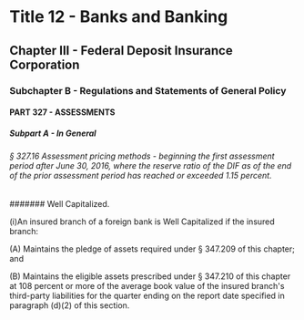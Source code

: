 
# Title 12 - Banks and Banking
## Chapter III - Federal Deposit Insurance Corporation
### Subchapter B - Regulations and Statements of General Policy
#### PART 327 - ASSESSMENTS
##### Subpart A - In General
###### § 327.16 Assessment pricing methods - beginning the first assessment period after June 30, 2016, where the reserve ratio of the DIF as of the end of the prior assessment period has reached or exceeded 1.15 percent.
####### Well Capitalized.

(i)An insured branch of a foreign bank is Well Capitalized if the insured branch:

(A) Maintains the pledge of assets required under § 347.209 of this chapter; and

(B) Maintains the eligible assets prescribed under § 347.210 of this chapter at 108 percent or more of the average book value of the insured branch's third-party liabilities for the quarter ending on the report date specified in paragraph (d)(2) of this section.
